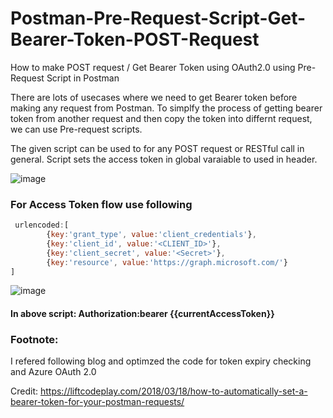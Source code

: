 # Postman-Pre-Request-Script-Get-Bearer-Token-POST-Request
How to make POST request / Get Bearer Token using OAuth2.0 using Pre-Request Script in Postman

There are lots of usecases where we need to get Bearer token before making any request from Postman. To simplfy the process of getting bearer token from another request and then copy the token into differnt request, we can use Pre-request scripts.

The given script can be used to for any POST request or RESTful call in general. 
Script sets the access token in global varaiable to used in header.


![image](https://user-images.githubusercontent.com/3315158/126467017-1fd17dd1-05dc-42e6-897b-51c21e21fb47.png)

### For Access Token flow use following

```javascript
 urlencoded:[
        {key:'grant_type', value:'client_credentials'},
        {key:'client_id', value:'<CLIENT_ID>'},
       	{key:'client_secret', value:'<Secret>'},
      	{key:'resource', value:'https://graph.microsoft.com/'}
]
```
  
![image](https://user-images.githubusercontent.com/3315158/126467117-d67f14f5-1eb3-4af1-b11b-a320dcd3974a.png)

#### In above script: Authorization:bearer {{currentAccessToken}}


### Footnote: 
I refered following blog and optimzed the code for token expiry checking and Azure OAuth 2.0

Credit: https://liftcodeplay.com/2018/03/18/how-to-automatically-set-a-bearer-token-for-your-postman-requests/


